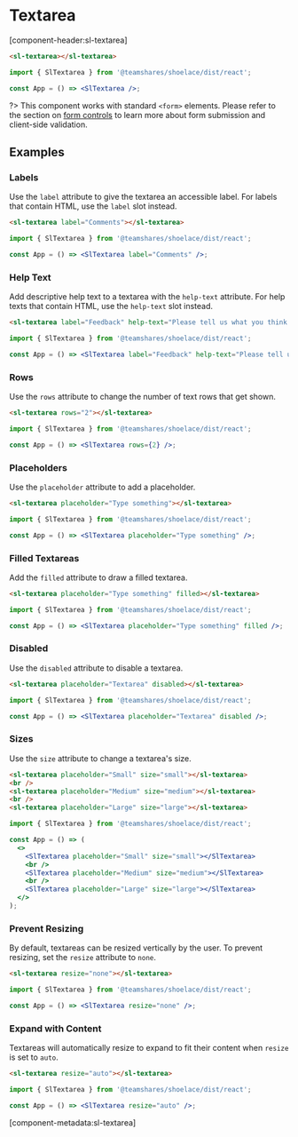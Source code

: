 # Textarea

[component-header:sl-textarea]

```html preview
<sl-textarea></sl-textarea>
```

```jsx react
import { SlTextarea } from '@teamshares/shoelace/dist/react';

const App = () => <SlTextarea />;
```

?> This component works with standard `<form>` elements. Please refer to the section on [form controls](/getting-started/form-controls) to learn more about form submission and client-side validation.

## Examples

### Labels

Use the `label` attribute to give the textarea an accessible label. For labels that contain HTML, use the `label` slot instead.

```html preview
<sl-textarea label="Comments"></sl-textarea>
```

```jsx react
import { SlTextarea } from '@teamshares/shoelace/dist/react';

const App = () => <SlTextarea label="Comments" />;
```

### Help Text

Add descriptive help text to a textarea with the `help-text` attribute. For help texts that contain HTML, use the `help-text` slot instead.

```html preview
<sl-textarea label="Feedback" help-text="Please tell us what you think."> </sl-textarea>
```

```jsx react
import { SlTextarea } from '@teamshares/shoelace/dist/react';

const App = () => <SlTextarea label="Feedback" help-text="Please tell us what you think." />;
```

### Rows

Use the `rows` attribute to change the number of text rows that get shown.

```html preview
<sl-textarea rows="2"></sl-textarea>
```

```jsx react
import { SlTextarea } from '@teamshares/shoelace/dist/react';

const App = () => <SlTextarea rows={2} />;
```

### Placeholders

Use the `placeholder` attribute to add a placeholder.

```html preview
<sl-textarea placeholder="Type something"></sl-textarea>
```

```jsx react
import { SlTextarea } from '@teamshares/shoelace/dist/react';

const App = () => <SlTextarea placeholder="Type something" />;
```

### Filled Textareas

Add the `filled` attribute to draw a filled textarea.

```html preview
<sl-textarea placeholder="Type something" filled></sl-textarea>
```

```jsx react
import { SlTextarea } from '@teamshares/shoelace/dist/react';

const App = () => <SlTextarea placeholder="Type something" filled />;
```

### Disabled

Use the `disabled` attribute to disable a textarea.

```html preview
<sl-textarea placeholder="Textarea" disabled></sl-textarea>
```

```jsx react
import { SlTextarea } from '@teamshares/shoelace/dist/react';

const App = () => <SlTextarea placeholder="Textarea" disabled />;
```

### Sizes

Use the `size` attribute to change a textarea's size.

```html preview
<sl-textarea placeholder="Small" size="small"></sl-textarea>
<br />
<sl-textarea placeholder="Medium" size="medium"></sl-textarea>
<br />
<sl-textarea placeholder="Large" size="large"></sl-textarea>
```

```jsx react
import { SlTextarea } from '@teamshares/shoelace/dist/react';

const App = () => (
  <>
    <SlTextarea placeholder="Small" size="small"></SlTextarea>
    <br />
    <SlTextarea placeholder="Medium" size="medium"></SlTextarea>
    <br />
    <SlTextarea placeholder="Large" size="large"></SlTextarea>
  </>
);
```

### Prevent Resizing

By default, textareas can be resized vertically by the user. To prevent resizing, set the `resize` attribute to `none`.

```html preview
<sl-textarea resize="none"></sl-textarea>
```

```jsx react
import { SlTextarea } from '@teamshares/shoelace/dist/react';

const App = () => <SlTextarea resize="none" />;
```

### Expand with Content

Textareas will automatically resize to expand to fit their content when `resize` is set to `auto`.

```html preview
<sl-textarea resize="auto"></sl-textarea>
```

```jsx react
import { SlTextarea } from '@teamshares/shoelace/dist/react';

const App = () => <SlTextarea resize="auto" />;
```

[component-metadata:sl-textarea]
